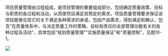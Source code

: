 
项目质量管理由过程组成，是项目管理的重要组成部分，包括确定质量政策、目标与职责的各过程和活动，从而使项目满足其预定的需求。项目质量管理要求保证该项目能够兑现它的关于满足各种需求的承诺，包括产品需求，得到满足和确认，包含"在质量体系中，与决定质量工作的策略、目标和责任的全部管理功能有关的各种过程及活动"，具体包括"规划质量管理""实施质量保证"和"质量控制"，见图10-1。

![](https://img.kancloud.cn/4d/47/4d472c5ae8609180e66dff27c1798a3e_1328x1064.png)
